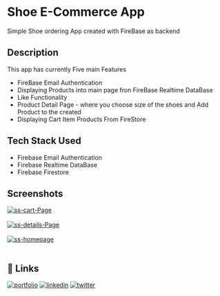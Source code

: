 # Shoe E-Commerce App

Simple Shoe ordering App created with FireBase as backend

## Description

This app has currently Five main Features

* FireBase Email Authentication
* Displaying Products into main page fron FireBase Realtime DataBase
* Like Functionality
* Product Detail Page - where you choose size of the shoes and Add Product to the created
* Displaying Cart Item Products From FireStore

## Tech Stack Used

* Firebase Email Authentication
* Firebase Realtime DataBase
* Firebase Firestore

## Screenshots

<a href="https://postimg.cc/N9NXKkbC" target="_blank"><img alt="ss-cart-Page" src="https://i.postimg.cc/VvwWH7tw/ss-cart-Page.png"/></a><br/><br/>
<a href="https://postimg.cc/6Tnw5p3n" target="_blank"><img src="https://i.postimg.cc/VsHNgSPG/ss-details-Page.png" alt="ss-details-Page"/></a><br/><br/>
<a href="https://postimg.cc/XBf02QhQ" target="_blank"><img src="https://i.postimg.cc/KjVv8W5S/ss-homepage.png" alt="ss-homepage"/></a><br/><br/>

## 🔗 Links
[![portfolio](https://img.shields.io/badge/my_GitHUb-000?style=for-the-badge&logo=ko-fi&logoColor=white)](https://github.com/dszvivian/)
[![linkedin](https://img.shields.io/badge/linkedin-0A66C2?style=for-the-badge&logo=linkedin&logoColor=white)](https://www.linkedin.com/in/vivian-d-souza-0311571ba/)
[![twitter](https://img.shields.io/badge/twitter-1DA1F2?style=for-the-badge&logo=twitter&logoColor=white)](https://twitter.com/dszvivian)

